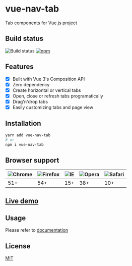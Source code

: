 # vue-nav-tab

Tab components for Vue.js project

## Build status

![Build status](https://img.shields.io/badge/build-passing-success?style=flat-square)
[![npm](https://img.shields.io/npm/v/vue-nav-tab?style=flat-square)](https://www.npmjs.com/package/vue-nav-tab)

## Features

- [x] Built with Vue 3's Composition API
- [x] Zero dependency
- [x] Create horizontal or vertical tabs
- [x] Open, close or refresh tabs programatically
- [x] Drag'n'drop tabs
- [x] Easily customizing tabs and page view

## Installation

```sh
yarn add vue-nav-tab
# or
npm i vue-nav-tab
```

## Browser support

| ![Chrome](https://raw.githubusercontent.com/alrra/browser-logos/master/src/chrome/chrome_48x48.png) | ![Firefox](https://raw.githubusercontent.com/alrra/browser-logos/master/src/firefox/firefox_48x48.png) | ![IE](https://raw.githubusercontent.com/alrra/browser-logos/master/src/edge/edge_48x48.png) | ![Opera](https://raw.githubusercontent.com/alrra/browser-logos/master/src/opera/opera_48x48.png) | ![Safari](https://raw.githubusercontent.com/alrra/browser-logos/master/src/safari/safari_48x48.png) |
| --------------------------------------------------------------------------------------------------- | ------------------------------------------------------------------------------------------------------ | ------------------------------------------------------------------------------------------- | ------------------------------------------------------------------------------------------------ | --------------------------------------------------------------------------------------------------- |
| 51+                                                                                                 | 54+                                                                                                    | 15+                                                                                         | 38+                                                                                              | 10+                                                                                                 |

## [Live demo](https://codesandbox.io/s/vue-nav-tab-2-example-vkl1uh)

## Usage

Please refer to [documentation](https://kien5436.github.io/vue-nav-tab/)

## License

[MIT](LICENSE)
